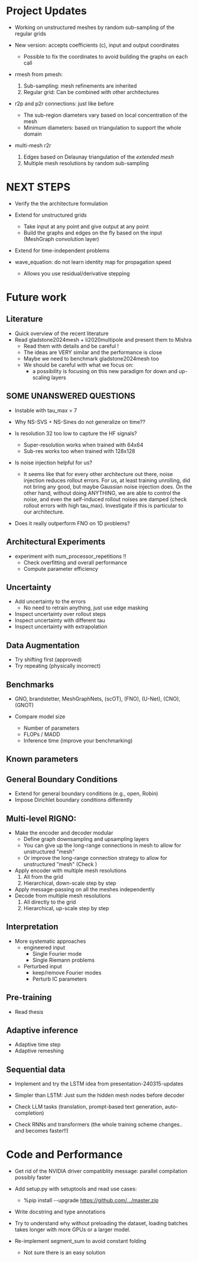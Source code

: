 # Project Updates

- Working on unstructured meshes by random sub-sampling of the regular grids

- New version: accepts coefficients (c), input and output coordinates
    - Possible to fix the coordinates to avoid building the graphs on each call

- rmesh from pmesh:
    1. Sub-sampling: mesh refinements are inherited
    2. Regular grid: Can be combined with other architectures

- r2p and p2r connections: just like before
    - The sub-region diameters vary based on local concentration of the mesh
    - Minimum diameters: based on triangulation to support the whole domain

- multi-mesh r2r
    1. Edges based on Delaunay triangulation of the *extended mesh*
    2. Multiple mesh resolutions by random sub-sampling

# NEXT STEPS

- Verify the the architecture formulation

- Extend for unstructured grids
    - Take input at any point and give output at any point
    - Build the graphs and edges on the fly based on the input (MeshGraph convolution layer)

- Extend for time-independent problems

- wave_equation: do not learn identity map for propagation speed
    - Allows you use residual/derivative stepping

# Future work

## Literature

- Quick overview of the recent literature
- Read gladstone2024mesh + li2020multipole and present them to Mishra
    - Read them with details and be careful !
    - The ideas are VERY similar and the performance is close
    - Maybe we need to benchmark gladstone2024mesh too
    - We should be careful with what we focus on:
        - a possibility is focusing on this new paradigm for down and up-scaling layers

## SOME UNANSWERED QUESTIONS

- Instable with tau_max = 7

- Why NS-SVS + NS-Sines do not generalize on time??

- Is resolution 32 too low to capture the HF signals?
  - Super-resolution works when trained with 64x64
  - Sub-res works too when trained with 128x128

- Is noise injection helpful for us?
    - It seems like that for every other architecture out there, noise injection
        reduces rollout errors. For us, at least training unrolling, did not bring
        any good, but maybe Gaussian noise injection does.
        On the other hand, without doing ANYTHING, we are able to control the noise,
        and even the self-induced rollout noises are damped (check rollout errors
        with high tau_max). Investigate if this is particular to our architecture.

- Does it really outperform FNO on 1D problems?

## Architectural Experiments

- experiment with num_processor_repetitions !!
    - Check overfitting and overall performance
    - Compute parameter efficiency

## Uncertainty

- Add uncertainty to the errors
    * No need to retrain anything, just use edge masking
- Inspect uncertainty over rollout steps
- Inspect uncertainty with different tau
- Inspect uncertainty with extrapolation


## Data Augmentation

- Try shifting first (approved)
- Try repeating (physically incorrect)

## Benchmarks

- GNO, brandstetter, MeshGraphNets, (scOT), (FNO), (U-Net), (CNO), (GNOT)

- Compare model size
    - Number of parameters
    - FLOPs / MADD
    - Inference time (improve your benchmarking)

## Known parameters

## General Boundary Conditions
- Extend for general boundary conditions (e.g., open, Robin)
- Impose Dirichlet boundary conditions differently

## Multi-level RIGNO:
- Make the encoder and decoder modular
    - Define graph downsampling and upsampling layers
    - You can give up the long-range connections in mesh to allow for unstructured "mesh"
    - Or improve the long-range connection strategy to allow for unstructured "mesh" (Check )
- Apply encoder with multiple mesh resolutions
    1. All from the grid
    2. Hierarchical, down-scale step by step
- Apply message-passing on all the meshes independently
- Decode from multiple mesh resolutions
    1. All directly to the grid
    2. Hierarchical, up-scale step by step

## Interpretation

- More systematic approaches
    - engineered input
        - Single Fourier mode
        - Single Riemann problems
    - Perturbed input
        - keep/remove Fourier modes
        - Perturb IC parameters

## Pre-training
- Read thesis

## Adaptive inference
- Adaptive time step
- Adaptive remeshing

## Sequential data

- Implement and try the LSTM idea from presentation-240315-updates

- Simpler than LSTM: Just sum the hidden mesh nodes before decoder

- Check LLM tasks (translation, prompt-based text generation, auto-completion)

- Check RNNs and transformers (the whole training scheme changes.. and becomes faster!!)


# Code and Performance

- Get rid of the NVIDIA driver compatiblity message: parallel compilation possibly faster

- Add setup.py with setuptools and read use cases:
    - %pip install --upgrade https://github.com/.../master.zip

- Write docstring and type annotations

- Try to understand why without preloading the dataset, loading batches takes longer with more GPUs or a larger model.

- Re-implement segment_sum to avoid constant folding
    - Not sure there is an easy solution
